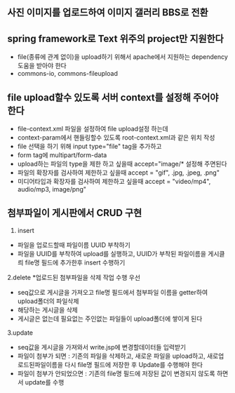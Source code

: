 ## 사진 이미지를 업로드하여 이미지 갤러리 BBS로 전환

## spring framework로 Text 위주의 project만 지원한다
* file(종류에 관계 없이)을 upload하기 위해서 apache에서 지원하는 dependency 도움을 받아야 한다
* commons-io, commons-fileupload

## file upload할수 있도록 서버 context를 설정해 주어야 한다
* file-context.xml 파일을 설정하여 file upload설정 하는데
* context-param에서 핸들링할수 있도록 root-context.xml과 같은 위치 작성
* file 선택을 하기 위해 input type="file" tag을 추가하고
* form tag에 multipart/form-data
* upload하는 파일의 type을 제한 하고 싶을때  accept="image/* 설정해 주면된다
* 파일의 확장자를 검사하여 제한하고 싶을때  accept = "gif", .jpg, .jpeg, .png"
* 미디어타입과 확장자를 검사하여 제한하고 싶을때 accept = "video/mp4", audio/mp3, image/png"

## 첨부파일이 게시판에서 CRUD 구현
1. insert
* 파일을 업로드할때 파일이름 UUID 부착하기
* 파일을 UUID를 부착하여 upload를 실행하고, UUID가 부착된 파일이름을 게시클릐 file명 필드에 추가한후 insert 수행하기

2.delete
*업로드된 첨부파일을 삭제 작업 수행 우선
* seq값으로 게시글을 가져오고 file명 필드에서 첨부파일 이름을 getter하여 upload폴더의 파일삭제
* 해당하는 게시글을 삭제
* 게시글은 없는데 필요없는 주인없는 파일들이 upload폴더에 쌓이게 된다

3.update
* seq값을 게시글을 가져와서 write.jsp에 변경할데이터들 입력받기
* 파일이 첨부가 되면 : 기존의 파일을 삭제하고, 새로운 파일을 upload하고, 새로업로드된파일이름을 
	다시 file명 필드에 저장한 후 Update를 수행해야 한다
* 파일이 첨부가 안되었으면 : 기존의 file명 필드에 저장된 값이 변경되지 않도록 하면서 update를 수행 